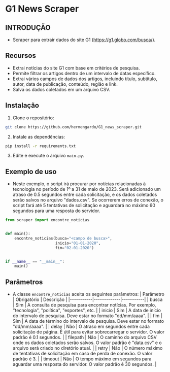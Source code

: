 # **G1 News Scraper**

## **INTRODUÇÃO**
- Scraper para extrair dados do site G1 (https://g1.globo.com/busca/).

## **Recursos**
- Extrai notícias do site G1 com base em critérios de pesquisa.
- Permite filtrar os artigos dentro de um intervalo de datas específico.
- Extrai vários campos de dados dos artigos, incluindo título, subtítulo, autor, data de publicação, conteúdo, região e link.
- Salva os dados coletados em um arquivo CSV.

## **Instalação**
1. Clone o repositório:
```sh
git clone https://github.com/hermengardo/G1_news_scraper.git
```

2. Instale as dependências:
```sh
pip install -r requirements.txt
```

3. Edite e execute o arquivo `main.py`.

## Exemplo de uso
- Neste exemplo, o script irá procurar por notícias relacionadas à tecnologia no período de 1º a 31 de maio de 2023. Será adicionado um atraso de 0.5 segundos entre cada solicitação, e os dados coletados serão salvos no arquivo "dados.csv". Se ocorrerem erros de conexão, o script fará até 5 tentativas de solicitação e aguardará no máximo 60 segundos para uma resposta do servidor.

```python
from scraper import encontre_noticias


def main():
    encontre_noticias(busca="<campo de busca>",
                      inicio="01-01-2020",
                      fim="02-01-2020")


if __name__ == "__main__":
    main()
```

## **Parâmetros**
- A classe `encontre_noticias` aceita os seguintes parâmetros:
| Parâmetro | Obrigatório | Descrição |
|-----------|-------------|-----------|
| busca | Sim | A consulta de pesquisa para encontrar notícias. Por exemplo, "tecnologia", "política", "esportes", etc. |
| inicio | Sim | A data de início do intervalo de pesquisa. Deve estar no formato "dd/mm/aaaa". |
| fim | Sim | A data de término do intervalo de pesquisa. Deve estar no formato "dd/mm/aaaa". |
| delay | Não | O atraso em segundos entre cada solicitação de página. É útil para evitar sobrecarregar o servidor. O valor padrão é 0.1 segundos. |
| filepath | Não | O caminho do arquivo CSV onde os dados coletados serão salvos. O valor padrão é "data.csv" e o arquivo será criado no diretório atual. |
| retry | Não | O número máximo de tentativas de solicitação em caso de perda de conexão. O valor padrão é 3. |
| timeout | Não | O tempo máximo em segundos para aguardar uma resposta do servidor. O valor padrão é 30 segundos. |
